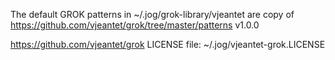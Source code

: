 The default GROK patterns in ~/.jog/grok-library/vjeantet are copy of https://github.com/vjeantet/grok/tree/master/patterns v1.0.0

https://github.com/vjeantet/grok LICENSE file: ~/.jog/vjeantet-grok.LICENSE
